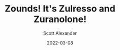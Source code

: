 ---
layout: podcast
title: "Zounds! It's Zulresso and Zuranolone!"
author: Scott Alexander
description: https://astralcodexten.substack.com/p/zounds-its-zulresso-and-zuranolone
date: 2022-03-08
length: 4573369
duration: 1143
guid: zounds-its-zulresso-and-zuranolone
---